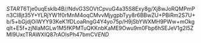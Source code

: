 $START$6Tje0uqEsklb4B//NdvG3SOVtCpvuG4a35S8Exy8g/Xj8wJoRQMPmPn3CI8jt35Y+YLRjYW1f0rMnM4oqCMvvMjygpbTyy8r6BBwZU+PBiRm2S7U+b/5+bGjdjOiWYY93KeK1fDLoaRngG4Y4yo75p/H9jSbYWXMH9PWw+mOkgqlt+E5f+zjNIaMGLw1M5fKPMTuQKKnbKaME9Owu9m0Fbp6hSEJeV1g2l5ZMI9UxcTRAWXIQ87rAOIsPh47bmCV$END$